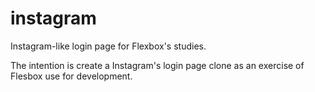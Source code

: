 # instagram
Instagram-like login page for Flexbox's studies.

The intention is create a Instagram's login page clone as an exercise of Flesbox use for development.
